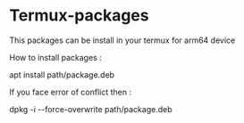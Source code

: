 # Termux-packages

This packages can be install in your termux for arm64 device

How to install packages :

apt install path/package.deb 

If you face error of conflict then :

dpkg -i --force-overwrite path/package.deb
